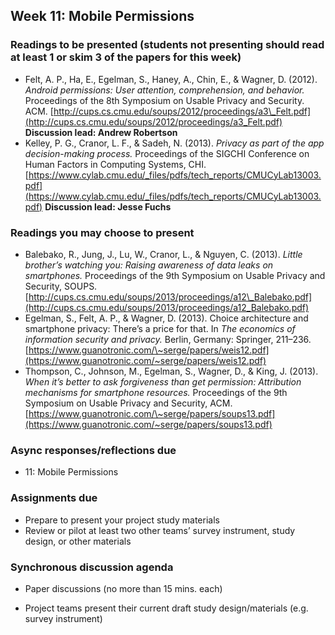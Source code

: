 ## Week 11: Mobile Permissions

### Readings to be presented (students not presenting should read at least 1 or skim 3 of the papers for this week) 

  - Felt, A. P., Ha, E., Egelman, S., Haney, A., Chin, E., & Wagner, D. (2012). *Android permissions: User attention, comprehension, and behavior.* Proceedings of the 8th Symposium on Usable Privacy and Security. ACM. [http://cups.cs.cmu.edu/soups/2012/proceedings/a3\_Felt.pdf](http://cups.cs.cmu.edu/soups/2012/proceedings/a3_Felt.pdf) **Discussion lead: Andrew Robertson**
  - Kelley, P. G., Cranor, L. F., & Sadeh, N. (2013). *Privacy as part of the app decision*-*making process.* Proceedings of the SIGCHI Conference on Human Factors in Computing Systems, CHI.  [https://www.cylab.cmu.edu/_files/pdfs/tech_reports/CMUCyLab13003.pdf](https://www.cylab.cmu.edu/_files/pdfs/tech_reports/CMUCyLab13003.pdf) **Discussion lead: Jesse Fuchs**

### Readings you may choose to present

  - Balebako, R., Jung, J., Lu, W., Cranor, L., & Nguyen, C. (2013). *Little brother’s watching you: Raising awareness of data leaks on smartphones.* Proceedings of the 9th Symposium on Usable Privacy and Security, SOUPS. [http://cups.cs.cmu.edu/soups/2013/proceedings/a12\_Balebako.pdf](http://cups.cs.cmu.edu/soups/2013/proceedings/a12_Balebako.pdf)
  - Egelman, S., Felt, A. P., & Wagner, D. (2013). Choice architecture and smartphone privacy: There’s a price for that. In *The economics of information security and privacy.* Berlin, Germany: Springer, 211–236. [https://www.guanotronic.com/\~serge/papers/weis12.pdf](https://www.guanotronic.com/~serge/papers/weis12.pdf)
  - Thompson, C., Johnson, M., Egelman, S., Wagner, D., & King, J. (2013). *When it’s better to ask forgiveness than get permission: Attribution mechanisms for smartphone resources.* Proceedings of the 9th Symposium on Usable Privacy and Security, ACM. [https://www.guanotronic.com/\~serge/papers/soups13.pdf](https://www.guanotronic.com/~serge/papers/soups13.pdf)

### Async responses/reflections due

  - 11: Mobile Permissions


### Assignments due

  - Prepare to present your project study materials
  - Review or pilot at least two other teams’ survey instrument, study design, or other materials


### Synchronous discussion agenda

  - Paper discussions (no more than 15 mins. each)

  - Project teams present their current draft study design/materials (e.g. survey instrument)

